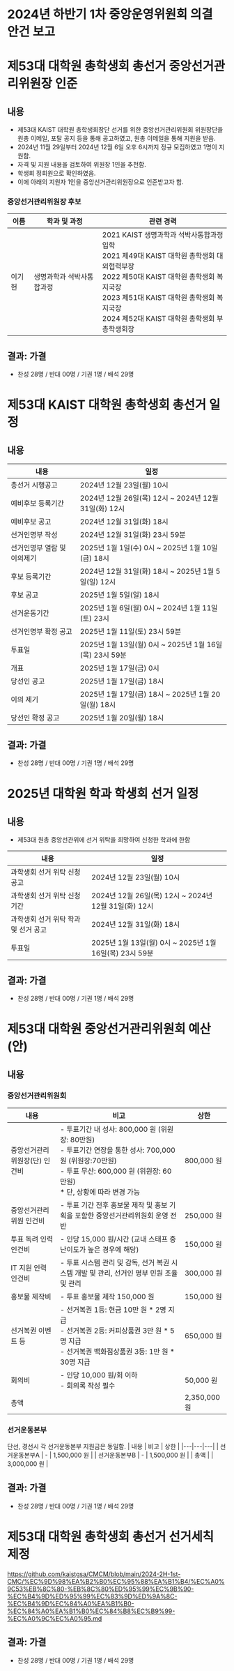 2024년 하반기 1차 중앙운영위원회 의결 안건 보고
==

제53대 대학원 총학생회 총선거 중앙선거관리위원장 인준
===

## 내용

- 제53대 KAIST 대학원 총학생회장단 선거를 위한 중앙선거관리위원회 위원장단을 원총 이메일, 포탈 공지 등을 통해 공고하였고, 원총 이메일을 통해 지원을 받음.
- 2024년 11월 29일부터 2024년 12월 6일 오후 6시까지 정규 모집하였고 1명이 지원함. 
- 자격 및 지원 내용을 검토하여 위원장 1인을 추천함.
- 학생회 정회원으로 확인하였음.
- 이에 아래의 지원자 1인을 중앙선거관리위원장으로 인준받고자 함.

### 중앙선거관리위원장 후보
| 이름 | 학과 및 과정 | 관련 경력 |
|---|---|---|
| 이기헌 | 생명과학과 석박사통합과정 | 2021 KAIST 생명과학과 석박사통합과정 입학 <br> 2021 제49대 KAIST 대학원 총학생회 대외협력부장 <br> 2022 제50대 KAIST 대학원 총학생회 복지국장 <br> 2023 제51대 KAIST 대학원 총학생회 복지국장 <br> 2024 제52대 KAIST 대학원 총학생회 부총학생회장 |

## 결과: 가결
- 찬성 28명 / 반대 00명 / 기권 1명 / 배석 29명


제53대 KAIST 대학원 총학생회 총선거 일정
===

## 내용

| 내용 | 일정 | 
|---|---|
| 총선거 시행공고 | 2024년 12월 23일(월) 10시 | 
| 예비후보 등록기간 | 2024년 12월 26일(목) 12시 ~ 2024년 12월 31일(화) 12시 | 
| 예비후보 공고 | 2024년 12월 31일(화) 18시 | 
| 선거인명부 작성 | 2024년 12월 31일(화) 23시 59분 | 
| 선거인명부 열람 및 이의제기 | 2025년 1월 1일(수) 0시 ~ 2025년 1월 10일(금) 18시 | 
| 후보 등록기간 | 2024년 12월 31일(화) 18시 ~ 2025년 1월 5일(일) 12시 | 
| 후보 공고 | 2025년 1월 5일(일) 18시 | 
| 선거운동기간 | 2025년 1월 6일(월) 0시 ~ 2024년 1월 11일(토) 23시 | 
| 선거인명부 확정 공고 | 2025년 1월 11일(토) 23시 59분 | 
| 투표일 | 2025년 1월 13일(월) 0시 ~ 2025년 1월 16일(목) 23시 59분 | 
| 개표 | 2025년 1월 17일(금) 0시 | 
| 당선인 공고 | 2025년 1월 17일(금) 18시 | 
| 이의 제기 | 2025년 1월 17일(금) 18시 ~ 2025년 1월 20일(월) 18시 | 
| 당선인 확정 공고 | 2025년 1월 20일(월) 18시 | 

## 결과: 가결
- 찬성 28명 / 반대 00명 / 기권 1명 / 배석 29명

2025년 대학원 학과 학생회 선거 일정
===

## 내용

* 제53대 원총 중앙선관위에 선거 위탁을 희망하여 신청한 학과에 한함

| 내용 | 일정 | 
|---|---|
| 과학생회 선거 위탁 신청공고 | 2024년 12월 23일(월) 10시 | 
| 과학생회 선거 위탁 신청기간 | 2024년 12월 26일(목) 12시 ~ 2024년 12월 31일(화) 12시 | 
| 과학생회 선거 위탁 학과 및 선거 공고 | 2024년 12월 31일(화) 18시 | 
| 투표일 | 2025년 1월 13일(월) 0시 ~ 2025년 1월 16일(목) 23시 59분 | 

## 결과: 가결
- 찬성 28명 / 반대 00명 / 기권 1명 / 배석 29명

제53대 대학원 중앙선거관리위원회 예산(안)
===

## 내용

### 중앙선거관리위원회 

| 내용 | 비고 | 상한 | 
|---|---|---|
| 중앙선거관리위원장(단) 인건비 | - 투표기간 내 성사: 800,000 원 (위원장: 80만원) <br>- 투표기간 연장을 통한 성사: 700,000 원 (위원장:70만원) <br>- 투표 무산: 600,000 원 (위원장: 60만원) <br> * 단, 상황에 따라 변경 가능 | 800,000 원 | 
| 중앙선거관리위원 인건비 | - 투표 기간 전후 홍보물 제작 및 홍보 기획을 포함한 중앙선거관리위원회 운영 전반 | 250,000 원 | 
| 투표 독려 인력 인건비 | - 인당 15,000 원/시간 (교내 스태프 중 난이도가 높은 경우에 해당) | 150,000 원 |
| IT 지원 인력 인건비 | - 투표 시스템 관리 및 감독, 선거 복권 시스템 개발 및 관리, 선거인 명부 민원 조율 및 관리  | 300,000 원 | 
| 홍보물 제작비 | - 투표 홍보물 제작 150,000 원 | 150,000 원 | 
| 선거복권 이벤트 등 | - 선거복권 1등: 현금 10만 원 * 2명 지급<br> - 선거복권 2등: 커피상품권 3만 원 * 5명 지급<br> - 선거복권 백화점상품권 3등: 1만 원 * 30명 지급 | 650,000 원 | 
| 회의비 | - 인당 10,000 원/회 이하<br>- 회의록 작성 필수 | 50,000 원 | 
| 총액 | | 2,350,000 원 | 

### 선거운동본부
단선, 경선시 각 선거운동본부 지원금은 동일함.
| 내용 | 비고 | 상한 | 
|---|---|---|
| 선거운동본부A | - | 1,500,000 원 | 
| 선거운동본부B | - | 1,500,000 원 | 
| 총액 | | 3,000,000 원 | 

## 결과: 가결
- 찬성 28명 / 반대 00명 / 기권 1명 / 배석 29명


제53대 대학원 총학생회 총선거 선거세칙 제정
===

https://github.com/kaistgsa/CMCM/blob/main/2024-2H-1st-CMC/%EC%9D%98%EA%B2%B0%EC%95%88%EA%B1%B4/%EC%A0%9C53%EB%8C%80-%EB%8C%80%ED%95%99%EC%9B%90-%EC%B4%9D%ED%95%99%EC%83%9D%ED%9A%8C-%EC%B4%9D%EC%84%A0%EA%B1%B0-%EC%84%A0%EA%B1%B0%EC%84%B8%EC%B9%99-%EC%A0%9C%EC%A0%95.md

## 결과: 가결
- 찬성 28명 / 반대 00명 / 기권 1명 / 배석 29명



